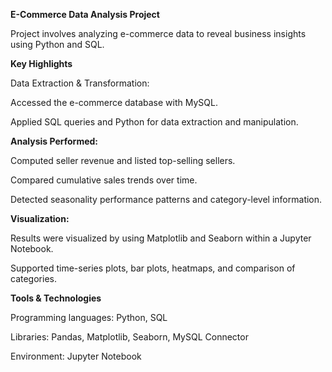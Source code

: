 **E-Commerce Data Analysis Project**

Project involves analyzing e-commerce data to reveal business insights using Python and SQL.

**Key Highlights**

Data Extraction & Transformation:

Accessed the e-commerce database with MySQL.

Applied SQL queries and Python for data extraction and manipulation.

**Analysis Performed:**

Computed seller revenue and listed top-selling sellers.

Compared cumulative sales trends over time.

Detected seasonality performance patterns and category-level information.

**Visualization:**

Results were visualized by using Matplotlib and Seaborn within a Jupyter Notebook.

Supported time-series plots, bar plots, heatmaps, and comparison of categories.

**Tools & Technologies**

Programming languages: Python, SQL

Libraries: Pandas, Matplotlib, Seaborn, MySQL Connector

Environment: Jupyter Notebook
